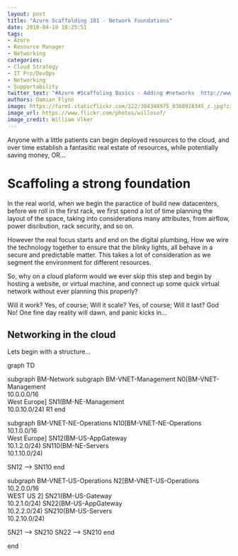 ```yaml
---
layout: post
title: "Azure Scaffolding 101 - Network Foundations"
date: 2018-04-19 18:25:51
tags:
- Azure
- Resource Manager
- Networking
categories:
- Cloud Strategy
- IT Pro/DevOps
- Networking
- Supportability
twitter_text: "#Azure #Scaffoling Basics - Adding #networks  http://www.damianflynn.com"
authors: Damian Flynn
image: https://farm1.staticflickr.com/122/304348975_0360928345_z.jpg?zz=1
image_url: https://www.flickr.com/photos/willosof/
image_credit: William Vlker
---
```



Anyone with a little patients can begin deployed resources to the cloud, and over time establish a fantasitic real estate of resources, while potentially saving money, OR...

# Scaffoling a strong foundation

In the real world, when we begin the paractice of build new datacenters, before we roll in the first rack, we first spend a lot of time planning the layout of the space, taking into considerations many attributes, from airflow, power disribution, rack security, and so on. 

However the real focus starts and end on the digital plumbing, How we wire the technology together to ensure that the blinky lights, all behave in a secure and predictable matter. This takes a lot of consideration as we segment the environment for different resources.

So, why on a cloud plaform would we ever skip this step and begin by hosting a website, or virtual machine, and connect up some quick virtual network without ever planning this properly?

Will it work? Yes, of course; 
Will it scale? Yes, of course;
Will it last? God No! One fine day reality will dawn, and panic kicks in...

## Networking in the cloud

Lets begin with a structure...

<div class="mermaid">
graph TD

subgraph BM-Network
subgraph BM-VNET-Management
N0[BM-VNET-Management<br>10.0.0.0/16<BR>West Europe]
SN1(BM-NE-Management<br>10.0.10.0/24)
R1
end

subgraph BM-VNET-NE-Operations
N10[BM-VNET-NE-Operations<br>10.1.0.0/16<BR>West Europe]
SN12(BM-US-AppGateway<br>10.1.2.0/24)
SN110(BM-NE-Servers<br>10.1.10.0/24)

SN12 --> SN110
end

subgraph BM-VNET-US-Operations
N2[BM-VNET-US-Operations<br>10.2.0.0/16<BR>WEST US 2]
SN21(BM-US-Gateway<br>10.2.1.0/24)
SN22(BM-US-AppGateway<br>10.2.2.0/24)
SN210(BM-US-Servers<br>10.2.10.0/24)

SN21 --> SN210
SN22 --> SN210
end

end
</div>


